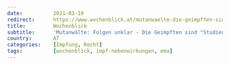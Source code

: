 ```yaml
---
date:          2021-03-19
redirect:      https://www.wochenblick.at/mutanwaelte-die-geimpften-sind-versuchskaninchen/
title:         Wochenblick
subtitle:      'Mutanwälte: Folgen unklar - Die Geimpften sind "Studienteilnehmer"'
country:       AT
categories:    [Impfung, Recht]
tags:          [wochenblick, impf-nebenwirkungen, ema]
---
```

